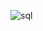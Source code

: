 ![sql](https://user-images.githubusercontent.com/57036558/76858302-0a231d80-684f-11ea-9fed-1e6a8b590d54.PNG)

